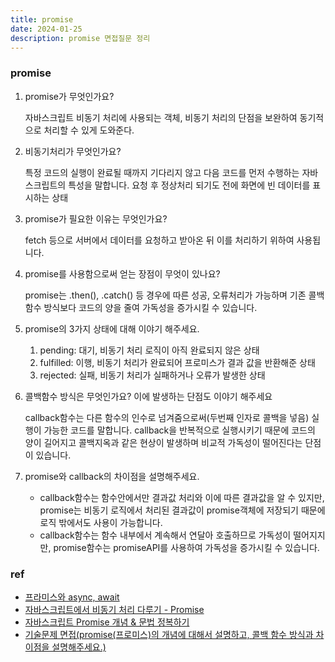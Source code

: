 ```yaml
---
title: promise
date: 2024-01-25
description: promise 면접질문 정리
---
```


### promise

1. promise가 무엇인가요?

    자바스크립트 비동기 처리에 사용되는 객체, 비동기 처리의 단점을 보완하여 동기적으로 처리할 수 있게 도와준다.
    <br />

2. 비동기처리가 무엇인가요?

    특정 코드의 실행이 완료될 때까지 기다리지 않고 다음 코드를 먼저 수행하는 자바스크립트의 특성을 말합니다.
    요청 후 정상처리 되기도 전에 화면에 빈 데이터를 표시하는 상태
    <br />

3. promise가 필요한 이유는 무엇인가요?

    fetch 등으로 서버에서 데이터를 요청하고 받아온 뒤 이를 처리하기 위하여 사용됩니다.
    <br />

4. promise를 사용함으로써 얻는 장점이 무엇이 있나요?

    promise는 .then(), .catch() 등 경우에 따른 성공, 오류처리가 가능하며 기존 콜백 함수 방식보다 코드의 양을 줄여 가독성을 증가시킬 수 있습니다.
    <br />

5. promise의 3가지 상태에 대해 이야기 해주세요.

    1. pending: 대기, 비동기 처리 로직이 아직 완료되지 않은 상태
    2. fulfilled: 이행, 비동기 처리가 완료되어 프로미스가 결과 값을 반환해준 상태
    3. rejected: 실패, 비동기 처리가 실패하거나 오류가 발생한 상태
       <br />

6. 콜백함수 방식은 무엇인가요? 이에 발생하는 단점도 이야기 해주세요

    callback함수는 다른 함수의 인수로 넘겨줌으로써(두번째 인자로 콜백을 넣음) 실행이 가능한 코드를 말합니다. callback을 반복적으로 실행시키기 때문에 코드의 양이 길어지고 콜백지옥과 같은 현상이 발생하며 비교적 가독성이 떨어진다는 단점이 있습니다.
    <br />

7. promise와 callback의 차이점을 설명해주세요.

    - callback함수는 함수안에서만 결과값 처리와 이에 따른 결과값을 알 수 있지만, promise는 비동기 로직에서 처리된 결과값이 promise객체에 저장되기 때문에 로직 밖에서도 사용이 가능합니다.
    - callback함수는 함수 내부에서 계속해서 연달아 호출하므로 가독성이 떨어지지만, promise함수는 promiseAPI를 사용하여 가독성을 증가시킬 수 있습니다.

### ref

-   [프라미스와 async, await](https://ko.javascript.info/promise-basics)
-   [자바스크립트에서 비동기 처리 다루기 - Promise](https://learnjs.vlpt.us/async/01-promise.html)
-   [자바스크립트 Promise 개념 & 문법 정복하기](https://inpa.tistory.com/entry/JS-%F0%9F%93%9A-%EB%B9%84%EB%8F%99%EA%B8%B0%EC%B2%98%EB%A6%AC-Promise)
-   [기술문제 면접(promise(프로미스)의 개념에 대해서 설명하고, 콜백 함수 방식과 차이점을 설명해주세요.)](https://velog.io/@solimlee/%EA%B8%B0%EC%88%A0%EB%AC%B8%EC%A0%9C-%EB%A9%B4%EC%A0%91promise%ED%94%84%EB%A1%9C%EB%AF%B8%EC%8A%A4%EC%9D%98-%EA%B0%9C%EB%85%90%EC%97%90-%EB%8C%80%ED%95%B4%EC%84%9C-%EC%84%A4%EB%AA%85%ED%95%98%EA%B3%A0-%EC%BD%9C%EB%B0%B1-%ED%95%A8%EC%88%98-%EB%B0%A9%EC%8B%9D%EA%B3%BC-%EC%B0%A8%EC%9D%B4%EC%A0%90%EC%9D%84-%EC%84%A4%EB%AA%85%ED%95%B4%EC%A3%BC%EC%84%B8%EC%9A%94)
